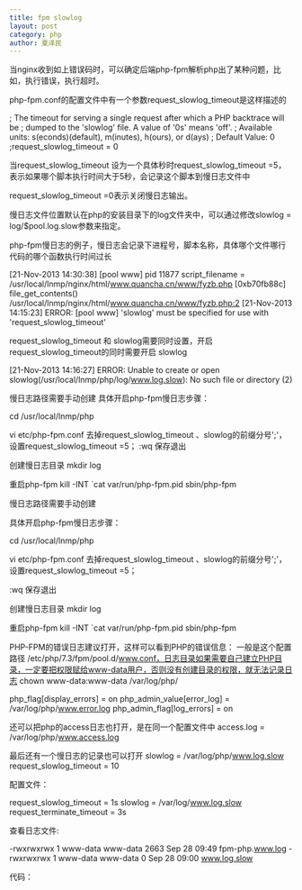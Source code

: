```yaml
---
title: fpm slowlog
layout: post
category: php
author: 夏泽民
---
```

当nginx收到如上错误码时，可以确定后端php-fpm解析php出了某种问题，比如，执行错误，执行超时。

php-fpm.conf的配置文件中有一个参数request_slowlog_timeout是这样描述的

; The timeout for serving a single request after which a PHP backtrace will be
; dumped to the 'slowlog' file. A value of '0s' means 'off'.
; Available units: s(econds)(default), m(inutes), h(ours), or d(ays)
; Default Value: 0
;request_slowlog_timeout = 0

当request_slowlog_timeout 设为一个具体秒时request_slowlog_timeout =5，表示如果哪个脚本执行时间大于5秒，会记录这个脚本到慢日志文件中

request_slowlog_timeout =0表示关闭慢日志输出。

慢日志文件位置默认在php的安装目录下的log文件夹中，可以通过修改slowlog = log/$pool.log.slow参数来指定。

php-fpm慢日志的例子，慢日志会记录下进程号，脚本名称，具体哪个文件哪行代码的哪个函数执行时间过长

<!-- more -->
[21-Nov-2013 14:30:38] [pool www] pid 11877
script_filename = /usr/local/lnmp/nginx/html/www.quancha.cn/www/fyzb.php
[0xb70fb88c] file_get_contents() /usr/local/lnmp/nginx/html/www.quancha.cn/www/fyzb.php:2
[21-Nov-2013 14:15:23] ERROR: [pool www] 'slowlog' must be specified for use with 'request_slowlog_timeout'

request_slowlog_timeout 和 slowlog需要同时设置，开启request_slowlog_timeout的同时需要开启 slowlog

[21-Nov-2013 14:16:27] ERROR: Unable to create or open slowlog(/usr/local/lnmp/php/log/www.log.slow): No such file or directory (2)

慢日志路径需要手动创建
具体开启php-fpm慢日志步骤：

cd /usr/local/lnmp/php

vi etc/php-fpm.conf
去掉request_slowlog_timeout 、slowlog的前缀分号';'，设置request_slowlog_timeout =5；
:wq
保存退出

创建慢日志目录
mkdir log

重启php-fpm
kill -INT `cat var/run/php-fpm.pid
sbin/php-fpm

慢日志路径需要手动创建

具体开启php-fpm慢日志步骤：

cd /usr/local/lnmp/php

vi etc/php-fpm.conf
去掉request_slowlog_timeout 、slowlog的前缀分号';'，设置request_slowlog_timeout =5；

:wq
保存退出

创建慢日志目录
mkdir log

重启php-fpm
kill -INT `cat var/run/php-fpm.pid
sbin/php-fpm


PHP-FPM的错误日志建议打开，这样可以看到PHP的错误信息：
一般是这个配置路径 /etc/php/7.3/fpm/pool.d/www.conf，日志目录如果需要自己建立PHP目录，一定要把权限赋给www-data用户，否则没有创建目录的权限，就无法记录日志
chown www-data:www-data /var/log/php/

php_flag[display_errors] = on
php_admin_value[error_log] = /var/log/php/www.error.log
php_admin_flag[log_errors] = on

还可以把php的access日志也打开，是在同一个配置文件中
access.log = /var/log/php/www.access.log

最后还有一个慢日志的记录也可以打开
slowlog = /var/log/php/www.log.slow
request_slowlog_timeout = 10


配置文件：

request_slowlog_timeout = 1s
slowlog = /var/log/www.log.slow
request_terminate_timeout = 3s

查看日志文件:

-rwxrwxrwx 1 www-data www-data 2663 Sep 28 09:49 fpm-php.www.log
-rwxrwxrwx 1 www-data www-data 0 Sep 28 09:00 www.log.slow

代码：

<?php
sleep(3);
var_dump(11);
在nginx代理下的执行结果：

Status Code:502 Bad Gateway

php-fpm 日志：

[28-Sep-2017 11:20:04] WARNING: [pool www] child 130, script 'test.php' (request: "GET /test.php") execution timed out (2.990237 sec), terminating

PS:
1 fpm我尝试过root用户运行
2 配置文件改成这样还是记录不了日志：

request_slowlog_timeout = 1s

request_terminate_timeout = 30s

request_terminate_timeout = 3s
这条语句生效。导致进程被干掉了。请求还没结束，所以慢日志还没来得及写入


